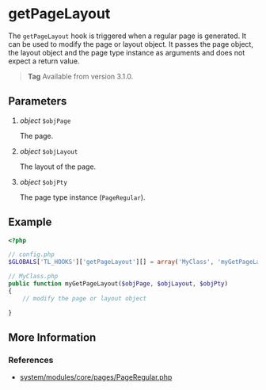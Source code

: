 # getPageLayout

The `getPageLayout` hook is triggered when a regular page is generated.
It can be used to modify the page or layout object.
It passes the page object, the layout object and the page type instance as arguments
and does not expect a return value.

> **Tag** Available from version 3.1.0.


## Parameters

1. *object* `$objPage`

	The page.

2. *object* `$objLayout`

	The layout of the page.

3. *object* `$objPty`

	 The page type instance (`PageRegular`).


## Example

```php
<?php

// config.php
$GLOBALS['TL_HOOKS']['getPageLayout'][] = array('MyClass', 'myGetPageLayout');

// MyClass.php
public function myGetPageLayout($objPage, $objLayout, $objPty)
{
    // modify the page or layout object

}
```


## More Information


### References

- [system/modules/core/pages/PageRegular.php](https://github.com/contao/core/blob/support/3.2/system/modules/core/pages/PageRegular.php#L46)
